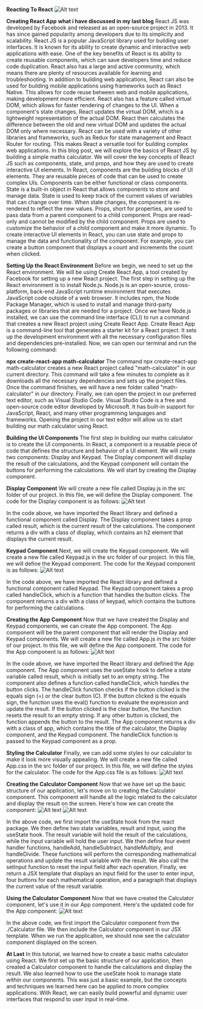 
**Reacting To React** ![Alt text](/react-app-1.png)

**Creating React App**
**what i have discussed in my last blog**
React JS was developed by Facebook and released as an open-source project in 2013. It has since gained popularity among developers due to its simplicity and scalability. React JS is a popular JavaScript library used for building user interfaces. It is known for its ability to create dynamic and interactive web applications with ease. One of the key benefits of React is its ability to create reusable components, which can save developers time and reduce code duplication. React also has a large and active community, which means there are plenty of resources available for learning and troubleshooting. In addition to building web applications, React can also be used for building mobile applications using frameworks such as React Native. This allows for code reuse between web and mobile applications, making development more efficient. React also has a feature called virtual DOM, which allows for faster rendering of changes to the UI. When a component's state changes, React updates the virtual DOM, which is a lightweight representation of the actual DOM. React then calculates the difference between the old and new virtual DOM and updates the actual DOM only where necessary. React can be used with a variety of other libraries and frameworks, such as Redux for state management and React Router for routing. This makes React a versatile tool for building complex web applications. In this blog post, we will explore the basics of React JS by building a simple maths calculator. We will cover the key concepts of React JS such as components, state, and props, and how they are used to create interactive UI elements. In React, components are the building blocks of UI elements. They are reusable pieces of code that can be used to create complex UIs. Components can be either functional or class components. State is a built-in object in React that allows components to store and manage data. State is used to keep track of the current values of variables that can change over time. When state changes, the component is re-rendered to reflect the new values. Props, short for properties, are used to pass data from a parent component to a child component. Props are read-only and cannot be modified by the child component. Props are used to customize the behavior of a child component and make it more dynamic. To create interactive UI elements in React, you can use state and props to manage the data and functionality of the component. For example, you can create a button component that displays a count and increments the count when clicked.

**Setting Up the React Environment**
Before we begin, we need to set up the React environment. We will be using Create React App, a tool created by Facebook for setting up a new React project. The first step in setting up the React environment is to install Node.js. Node.js is an open-source, cross-platform, back-end JavaScript runtime environment that executes JavaScript code outside of a web browser. It includes npm, the Node Package Manager, which is used to install and manage third-party packages or libraries that are needed for a project. Once we have Node.js installed, we can use the command line interface (CLI) to run a command that creates a new React project using Create React App. Create React App is a command-line tool that generates a starter kit for a React project. It sets up the development environment with all the necessary configuration files and dependencies pre-installed. Now, we can open our terminal and run the following command:

**npx create-react-app math-calculator**
The command npx create-react-app math-calculator creates a new React project called "math-calculator" in our current directory. This command will take a few minutes to complete as it downloads all the necessary dependencies and sets up the project files. Once the command finishes, we will have a new folder called "math-calculator" in our directory. Finally, we can open the project in our preferred text editor, such as Visual Studio Code. Visual Studio Code is a free and open-source code editor developed by Microsoft. It has built-in support for JavaScript, React, and many other programming languages and frameworks. Opening the project in our text editor will allow us to start building our math calculator using React.

**Building the UI Components**
The first step in building our maths calculator is to create the UI components. In React, a component is a reusable piece of code that defines the structure and behavior of a UI element. We will create two components: Display and Keypad. The Display component will display the result of the calculations, and the Keypad component will contain the buttons for performing the calculations. We will start by creating the Display component.

**Display Component**
We will create a new file called Display.js in the src folder of our project. In this file, we will define the Display component. The code for the Display component is as follows:
![Alt text](/1.png)

In the code above, we have imported the React library and defined a functional component called Display. The Display component takes a prop called result, which is the current result of the calculations. The component returns a div with a class of display, which contains an h2 element that displays the current result.

**Keypad Component**
Next, we will create the Keypad component. We will create a new file called Keypad.js in the src folder of our project. In this file, we will define the Keypad component. The code for the Keypad component is as follows:
![Alt text](/2.png)

In the code above, we have imported the React library and defined a functional component called Keypad. The Keypad component takes a prop called handleClick, which is a function that handles the button clicks. The component returns a div with a class of keypad, which contains the buttons for performing the calculations.

**Creating the App Component**
Now that we have created the Display and Keypad components, we can create the App component. The App component will be the parent component that will render the Display and Keypad components. We will create a new file called App.js in the src folder of our project. In this file, we will define the App component. The code for the App component is as follows:
![Alt text](/3.png)

In the code above, we have imported the React library and defined the App component. The App component uses the useState hook to define a state variable called result, which is initially set to an empty string. The component also defines a function called handleClick, which handles the button clicks. The handleClick function checks if the button clicked is the equals sign (=) or the clear button (C). If the button clicked is the equals sign, the function uses the eval() function to evaluate the expression and update the result. If the button clicked is the clear button, the function resets the result to an empty string. If any other button is clicked, the function appends the button to the result. The App component returns a div with a class of app, which contains the title of the calculator, the Display component, and the Keypad component. The handleClick function is passed to the Keypad component as a prop.

**Styling the Calculator**
Finally, we can add some styles to our calculator to make it look more visually appealing. We will create a new file called App.css in the src folder of our project. In this file, we will define the styles for the calculator. The code for the App.css file is as follows:
![Alt text](/4.png)

**Creating the Calculator Component**
Now that we have set up the basic structure of our application, let's move on to creating the Calculator component. This component will handle all the logic related to the calculator and display the result on the screen. Here's how we can create the component:
![Alt text](/5.1.png)
![Alt text](/5.2.png)

In the above code, we first import the useState hook from the react package. We then define two state variables, result and input, using the useState hook. The result variable will hold the result of the calculations, while the input variable will hold the user input. We then define four event handler functions, handleAdd, handleSubtract, handleMultiply, and handleDivide. These functions will perform the corresponding mathematical operations and update the result variable with the result. We also call the setInput function to reset the input field after each operation. Finally, we return a JSX template that displays an input field for the user to enter input, four buttons for each mathematical operation, and a paragraph that displays the current value of the result variable.

**Using the Calculator Component**
Now that we have created the Calculator component, let's use it in our App component. Here's the updated code for the App component:
![Alt text](/6.png)

In the above code, we first import the Calculator component from the ./Calculator file. We then include the Calculator component in our JSX template. When we run the application, we should now see the calculator component displayed on the screen.

**At Last**
In this tutorial, we learned how to create a basic maths calculator using React. We first set up the basic structure of our application, then created a Calculator component to handle the calculations and display the result. We also learned how to use the useState hook to manage state within our components. This was just a basic example, but the concepts and techniques we learned here can be applied to more complex applications. With React, we can easily build powerful and dynamic user interfaces that respond to user input in real-time.

